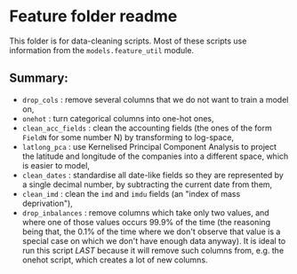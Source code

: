 # Feature folder readme

This folder is for data-cleaning scripts. Most of these scripts use information from the `models.feature_util` module.

## Summary:

- `drop_cols` : remove several columns that we do not want to train a model on,
- `onehot` : turn categorical columns into one-hot ones,
- `clean_acc_fields` : clean the accounting fields (the ones of the form `FieldN` for some number N) by transforming to log-space,
- `latlong_pca` : use Kernelised Principal Component Analysis to project the latitude and longitude of the companies into a different space, which is easier to model,
- `clean_dates` : standardise all date-like fields so they are represented by a single decimal number, by subtracting the current date from them,
- `clean_imd` : clean the `imd` and `imdu` fields (an "index of mass deprivation"),
- `drop_inbalances` : remove columns which take only two values, and where one of those values occurs 99.9% of the time (the reasoning being that, the 0.1% of the time where we don't observe that value is a special case on which we don't have enough data anyway). It is ideal to run this script *LAST* because it will remove such columns from, e.g. the onehot script, which creates a lot of new columns.
